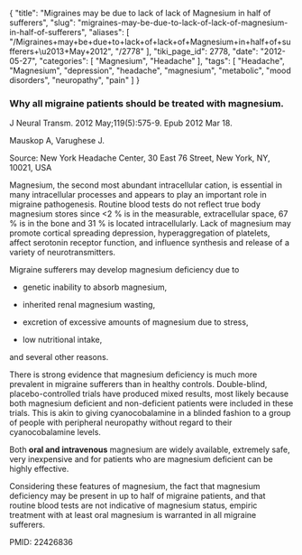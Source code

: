 {
    "title": "Migraines may be due to lack of lack of Magnesium in half of sufferers",
    "slug": "migraines-may-be-due-to-lack-of-lack-of-magnesium-in-half-of-sufferers",
    "aliases": [
        "/Migraines+may+be+due+to+lack+of+lack+of+Magnesium+in+half+of+sufferers+\u2013+May+2012",
        "/2778"
    ],
    "tiki_page_id": 2778,
    "date": "2012-05-27",
    "categories": [
        "Magnesium",
        "Headache"
    ],
    "tags": [
        "Headache",
        "Magnesium",
        "depression",
        "headache",
        "magnesium",
        "metabolic",
        "mood disorders",
        "neuropathy",
        "pain"
    ]
}


### Why all migraine patients should be treated with magnesium.

J Neural Transm. 2012 May;119(5):575-9. Epub 2012 Mar 18.

Mauskop A, Varughese J.

Source: New York Headache Center, 30 East 76 Street, New York, NY, 10021, USA

Magnesium, the second most abundant intracellular cation, is essential in many intracellular processes and appears to play an important role in migraine pathogenesis. Routine blood tests do not reflect true body magnesium stores since <2 % is in the measurable, extracellular space, 67 % is in the bone and 31 % is located intracellularly. Lack of magnesium may promote cortical spreading depression, hyperaggregation of platelets, affect serotonin receptor function, and influence synthesis and release of a variety of neurotransmitters. 

Migraine sufferers may develop magnesium deficiency due to 

* genetic inability to absorb magnesium, 

* inherited renal magnesium wasting, 

* excretion of excessive amounts of magnesium due to stress, 

* low nutritional intake, 

and several other reasons. 

There is strong evidence that magnesium deficiency is much more prevalent in migraine sufferers than in healthy controls. Double-blind, placebo-controlled trials have produced mixed results, most likely because both magnesium deficient and non-deficient patients were included in these trials. This is akin to giving cyanocobalamine in a blinded fashion to a group of people with peripheral neuropathy without regard to their cyanocobalamine levels. 

Both  **oral and intravenous**  magnesium are widely available, extremely safe, very inexpensive and for patients who are magnesium deficient can be highly effective. 

Considering these features of magnesium, the fact that magnesium deficiency may be present in up to half of migraine patients, and that routine blood tests are not indicative of magnesium status, empiric treatment with at least oral magnesium is warranted in all migraine sufferers.

PMID: 22426836
